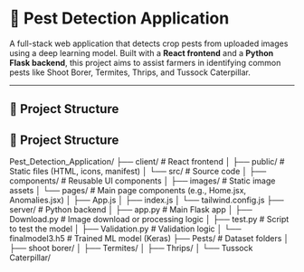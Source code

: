 # 🐛 Pest Detection Application

A full-stack web application that detects crop pests from uploaded images using a deep learning model. Built with a **React frontend** and a **Python Flask backend**, this project aims to assist farmers in identifying common pests like Shoot Borer, Termites, Thrips, and Tussock Caterpillar.

---

## 🧩 Project Structure

## 📂 Project Structure

Pest_Detection_Application/
├── client/                  # React frontend
│   ├── public/              # Static files (HTML, icons, manifest)
│   └── src/                 # Source code
│       ├── components/      # Reusable UI components
│       ├── images/          # Static image assets
│       └── pages/           # Main page components (e.g., Home.jsx, Anomalies.jsx)
│       ├── App.js
│       ├── index.js
│       └── tailwind.config.js
├── server/                  # Python backend
│   ├── app.py               # Main Flask app
│   ├── Download.py          # Image download or processing logic
│   ├── test.py              # Script to test the model
│   ├── Validation.py        # Validation logic
│   └── finalmodel3.h5       # Trained ML model (Keras)
├── Pests/                   # Dataset folders
│   ├── shoot borer/
│   ├── Termites/
│   ├── Thrips/
│   └── Tussock Caterpillar/
